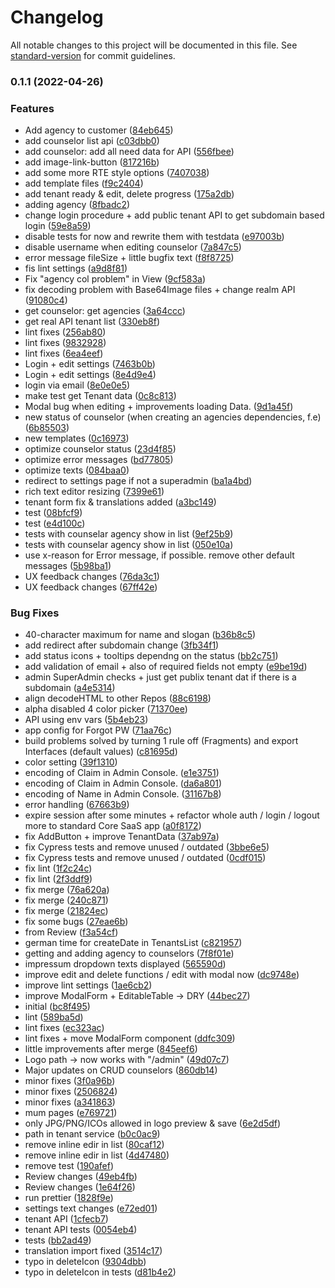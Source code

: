 # Changelog

All notable changes to this project will be documented in this file. See [standard-version](https://github.com/conventional-changelog/standard-version) for commit guidelines.

### 0.1.1 (2022-04-26)


### Features

* Add agency to customer ([84eb645](https://github.com/virtualidentityag/vi-saas-admin/commit/84eb6454086cae7a1969f02dc68b8ad2f471b16f))
* add counselor list api ([c03dbb0](https://github.com/virtualidentityag/vi-saas-admin/commit/c03dbb095ccb46a52adefd444e2e5f576c6814b5))
* add counselor: add all need data for API ([556fbee](https://github.com/virtualidentityag/vi-saas-admin/commit/556fbee854ba080b38cad14540c307c93958b83f))
* add image-link-button ([817216b](https://github.com/virtualidentityag/vi-saas-admin/commit/817216b6cda1486bf97dc88157d0f52a887cfdb2))
* add some more RTE style options ([7407038](https://github.com/virtualidentityag/vi-saas-admin/commit/74070388564a4cf7ef9f8eeec889eeee810d39e7))
* add template files ([f9c2404](https://github.com/virtualidentityag/vi-saas-admin/commit/f9c2404544a64243c05ef1b5d77fd593f9a4c74a))
* add tenant ready & edit, delete progress ([175a2db](https://github.com/virtualidentityag/vi-saas-admin/commit/175a2dbb4982a944da5d41d0f5412296da83a921))
* adding agency ([8fbadc2](https://github.com/virtualidentityag/vi-saas-admin/commit/8fbadc218f3564d2c61fbc7985e862bf17d21d7c))
* change login procedure + add public tenant API to get subdomain based login ([59e8a59](https://github.com/virtualidentityag/vi-saas-admin/commit/59e8a5980d1b0f12f280474d360da7da52cfccec))
* disable tests for now and rewrite them with testdata ([e97003b](https://github.com/virtualidentityag/vi-saas-admin/commit/e97003b0e08f092cf3790932d5e9ab0525ec6e1d))
* disable username when editing counselor ([7a847c5](https://github.com/virtualidentityag/vi-saas-admin/commit/7a847c5beb8bd0dd8791596cd18db871c6333866))
* error message fileSize + little bugfix text ([f8f8725](https://github.com/virtualidentityag/vi-saas-admin/commit/f8f872598b44d10a778182baa08b46a4357c7054))
* fis lint settings ([a9d8f81](https://github.com/virtualidentityag/vi-saas-admin/commit/a9d8f815007989608d5c9987fd2415cc1a3aab48))
* Fix "agency col problem" in View ([9cf583a](https://github.com/virtualidentityag/vi-saas-admin/commit/9cf583af5f31603c41802e11ff85f08bbc7f7dc6))
* fix decoding problem with Base64Image files + change realm API ([91080c4](https://github.com/virtualidentityag/vi-saas-admin/commit/91080c408cbf854f017cf32e95212be2cf0617c2))
* get counselor: get agencies ([3a64ccc](https://github.com/virtualidentityag/vi-saas-admin/commit/3a64ccce0f9cfa8bbb266f662c8de95bb2c37a77))
* get real API tenant list ([330eb8f](https://github.com/virtualidentityag/vi-saas-admin/commit/330eb8fc31d1648c98385732b4e91c1b17577382))
* lint fixes ([256ab80](https://github.com/virtualidentityag/vi-saas-admin/commit/256ab80e0adf3c24716c5d6b6e50edfbf30302e3))
* lint fixes ([9832928](https://github.com/virtualidentityag/vi-saas-admin/commit/9832928f849042b9c92bc10e56f6b90ac202eb16))
* lint fixes ([6ea4eef](https://github.com/virtualidentityag/vi-saas-admin/commit/6ea4eefe0d52685322e1256588a1654c67405492))
* Login + edit settings ([7463b0b](https://github.com/virtualidentityag/vi-saas-admin/commit/7463b0bec3887d058fb649ecf16275ca7dcae101))
* Login + edit settings ([8e4d9e4](https://github.com/virtualidentityag/vi-saas-admin/commit/8e4d9e435cdf294f891b48ab31cd1cd12bd7aca4))
* login via email ([8e0e0e5](https://github.com/virtualidentityag/vi-saas-admin/commit/8e0e0e55bf6b7b41d23eb75f5e3a73a2a1f17d99))
* make test get Tenant data ([0c8c813](https://github.com/virtualidentityag/vi-saas-admin/commit/0c8c813d35ef32dcf2a0a54765c68fea1ab12188))
* Modal bug when editing + improvements loading Data. ([9d1a45f](https://github.com/virtualidentityag/vi-saas-admin/commit/9d1a45fef180622be5944fd0b7b21f1f9b767fb2))
* new status of counselor (when creating an agencies dependencies, f.e) ([6b85503](https://github.com/virtualidentityag/vi-saas-admin/commit/6b855032508a69b9f1a5d91e3eeb73c561abe2bd))
* new templates ([0c16973](https://github.com/virtualidentityag/vi-saas-admin/commit/0c16973b74091658353fbdff21f43e71ab311a9d))
* optimize counselor status ([23d4f85](https://github.com/virtualidentityag/vi-saas-admin/commit/23d4f859ef3cfe38d52795f40b8a24460d23ba79))
* optimize error messages ([bd77805](https://github.com/virtualidentityag/vi-saas-admin/commit/bd7780586f1481271082a1d206f21ae97db3c8c8))
* optimize texts ([084baa0](https://github.com/virtualidentityag/vi-saas-admin/commit/084baa050fe77c70b16ec40ab0df2bec8f54717d))
* redirect to settings page if not a superadmin ([ba1a4bd](https://github.com/virtualidentityag/vi-saas-admin/commit/ba1a4bd95d544ee3ed9a51bd392af4ec98d8762a))
* rich text editor resizing ([7399e61](https://github.com/virtualidentityag/vi-saas-admin/commit/7399e61968bfb05c3b9d971a4bc052da6506b4c5))
* tenant form fix & translations added ([a3bc149](https://github.com/virtualidentityag/vi-saas-admin/commit/a3bc149cfa6954153792e287f61309ee509ef9a5))
* test ([08bfcf9](https://github.com/virtualidentityag/vi-saas-admin/commit/08bfcf95f0e3315718557437c02385ca32a24880))
* test ([e4d100c](https://github.com/virtualidentityag/vi-saas-admin/commit/e4d100cd92f6cd69d0490af8e6d0077ff3744abe))
* tests with counselar agency show in list ([9ef25b9](https://github.com/virtualidentityag/vi-saas-admin/commit/9ef25b92041e3162fa052ae8632e4c91a02b43d1))
* tests with counselar agency show in list ([050e10a](https://github.com/virtualidentityag/vi-saas-admin/commit/050e10ab9f9af286771c67f6eece2d2daddd14ba))
* use x-reason for Error message, if possible. remove other default messages ([5b98ba1](https://github.com/virtualidentityag/vi-saas-admin/commit/5b98ba118bff11a7d10f79cb8247d27a63adb280))
* UX feedback changes ([76da3c1](https://github.com/virtualidentityag/vi-saas-admin/commit/76da3c19d16e7a57a5aa1483345a07e1b16fa668))
* UX feedback changes ([67ff42e](https://github.com/virtualidentityag/vi-saas-admin/commit/67ff42e589a5603ec4a2e562227ce493a12aa162))


### Bug Fixes

* 40-character maximum for name and slogan ([b36b8c5](https://github.com/virtualidentityag/vi-saas-admin/commit/b36b8c5c3e5efbc90b2f0ff309d7f9bee716e8c9))
* add redirect after subdomain change ([3fb34f1](https://github.com/virtualidentityag/vi-saas-admin/commit/3fb34f1a945f343e0087dafb36cecb84a034c58c))
* add status icons + tooltips dependng on the status ([bb2c751](https://github.com/virtualidentityag/vi-saas-admin/commit/bb2c7514135a8c50a2adfa57cef4412bc427a191))
* add validation of email + also of required fields not empty ([e9be19d](https://github.com/virtualidentityag/vi-saas-admin/commit/e9be19dc9c9376649265fed76237d39c4f3cb1b9))
* admin SuperAdmin checks + just get publix tenant dat if there is a subdomain ([a4e5314](https://github.com/virtualidentityag/vi-saas-admin/commit/a4e5314bac279cb1af524a240fc6b3511295bb5b))
* align decodeHTML to other Repos ([88c6198](https://github.com/virtualidentityag/vi-saas-admin/commit/88c6198be60d5bb84664a6d455f3c41ae9d110f2))
* alpha disabled 4 color picker ([71370ee](https://github.com/virtualidentityag/vi-saas-admin/commit/71370eee74f2b20087bb2b908d3c3c97a0eba412))
* API using env vars ([5b4eb23](https://github.com/virtualidentityag/vi-saas-admin/commit/5b4eb237a29081c70f0e5b0d52d69e05c8392a2e))
* app config for Forgot PW ([71aa76c](https://github.com/virtualidentityag/vi-saas-admin/commit/71aa76ceabbe04ddd1e983814b0172752b3f9ddd))
* build problems solved by turning 1 rule off (Fragments) and export Interfaces (default values) ([c81695d](https://github.com/virtualidentityag/vi-saas-admin/commit/c81695da1d0d1cec9443238c5f9b54f70dc59b17))
* color setting ([39f1310](https://github.com/virtualidentityag/vi-saas-admin/commit/39f1310752a335f95b212cc641067565c7c69c37))
* encoding of Claim in Admin Console. ([e1e3751](https://github.com/virtualidentityag/vi-saas-admin/commit/e1e375128daf9032f9ab1b63ee4e7d1b4818e723))
* encoding of Claim in Admin Console. ([da6a801](https://github.com/virtualidentityag/vi-saas-admin/commit/da6a801948b08c043d5108483a4a56b70fba3c98))
* encoding of Name in Admin Console. ([31167b8](https://github.com/virtualidentityag/vi-saas-admin/commit/31167b8aa26d3c2c764015119df026d92c83b5b9))
* error handling ([67663b9](https://github.com/virtualidentityag/vi-saas-admin/commit/67663b99ba542ba3c444d80ed2f1aac7eb7f796b))
* expire session after some minutes + refactor whole auth / login / logout more to standard Core SaaS app ([a0f8172](https://github.com/virtualidentityag/vi-saas-admin/commit/a0f8172f8da28f6cac5fbe5e4a610b5eefd5071f))
* fix AddButton + improve TenantData ([37ab97a](https://github.com/virtualidentityag/vi-saas-admin/commit/37ab97ad97df6bf42901c8d83aed0df77e65ad4f))
* fix Cypress tests and remove unused / outdated ([3bbe6e5](https://github.com/virtualidentityag/vi-saas-admin/commit/3bbe6e5196142678e8f9160d6b55ed8c79875f37))
* fix Cypress tests and remove unused / outdated ([0cdf015](https://github.com/virtualidentityag/vi-saas-admin/commit/0cdf015674c5728bd9d3093119d399e397397bf0))
* fix lint ([1f2c24c](https://github.com/virtualidentityag/vi-saas-admin/commit/1f2c24c2f2c8632176d658c81e9c1852c5b11657))
* fix lint ([2f3ddf9](https://github.com/virtualidentityag/vi-saas-admin/commit/2f3ddf97d9b42693e936ddbf6cfc5c5bd090d9f8))
* fix merge ([76a620a](https://github.com/virtualidentityag/vi-saas-admin/commit/76a620ac9c09bb17ef700bd25fe12667383b0f73))
* fix merge ([240c871](https://github.com/virtualidentityag/vi-saas-admin/commit/240c871acdbb0b2d36ad11ccb48dd0c3fa60c27c))
* fix merge ([21824ec](https://github.com/virtualidentityag/vi-saas-admin/commit/21824ec5609e9839f93211a8741b19acfd0bf007))
* fix some bugs ([27eae6b](https://github.com/virtualidentityag/vi-saas-admin/commit/27eae6b25045bde450f0c61dbde4d41d4beaf457))
* from Review ([f3a54cf](https://github.com/virtualidentityag/vi-saas-admin/commit/f3a54cf6c8a2c64d877a2ce000c98d5bb9e47c68))
* german time for createDate in TenantsList ([c821957](https://github.com/virtualidentityag/vi-saas-admin/commit/c8219573ed8b95d9b1f86946f855c0d469ea5021))
* getting and adding agency to counselors ([7f8f01e](https://github.com/virtualidentityag/vi-saas-admin/commit/7f8f01e29d974b2d82feabcacc2f089e7cff82d2))
* impressum dropdown texts displayed ([565590d](https://github.com/virtualidentityag/vi-saas-admin/commit/565590d41c978416cfe3476847553ea12afd77d7))
* improve edit and delete functions / edit with modal now ([dc9748e](https://github.com/virtualidentityag/vi-saas-admin/commit/dc9748e273b6ff84b4d1aa6aa25b63954ab9e9d6))
* improve lint settings ([1ae6cb2](https://github.com/virtualidentityag/vi-saas-admin/commit/1ae6cb2466534f7b63204d5d2649ee51f3b1afe5))
* improve ModalForm + EditableTable -> DRY ([44bec27](https://github.com/virtualidentityag/vi-saas-admin/commit/44bec27fc4164d7310ba70f3ce2ea5e333ff484f))
* initial ([bc8f495](https://github.com/virtualidentityag/vi-saas-admin/commit/bc8f495bff80ac075a917429809ba15a55ed95b8))
* lint ([589ba5d](https://github.com/virtualidentityag/vi-saas-admin/commit/589ba5dc7da4dfe3e54b526a0cb1f6e6fd7f8c8d))
* lint fixes ([ec323ac](https://github.com/virtualidentityag/vi-saas-admin/commit/ec323acd9de6120e6288930ee4b63e2000e729c1))
* lint fixes + move ModalForm component ([ddfc309](https://github.com/virtualidentityag/vi-saas-admin/commit/ddfc30983d1280146d3c6d86045eea25075b165d))
* little improvements after merge ([845eef6](https://github.com/virtualidentityag/vi-saas-admin/commit/845eef639a8385eee9e579580763ff2aeabbd70a))
* Logo path -> now works with "/admin" ([49d07c7](https://github.com/virtualidentityag/vi-saas-admin/commit/49d07c7da2bba1c23b9dc5e2b3f0230f6fe6caa6))
* Major updates on CRUD counselors ([860db14](https://github.com/virtualidentityag/vi-saas-admin/commit/860db148422e1b7d03202836c62f5a0e1952b769))
* minor fixes ([3f0a96b](https://github.com/virtualidentityag/vi-saas-admin/commit/3f0a96b8a180cba6c05316c8e439a6bfe7ef008a))
* minor fixes ([2506824](https://github.com/virtualidentityag/vi-saas-admin/commit/2506824f1604c340b8c6983a90bff6b1fd3de99c))
* minor fixes ([a341863](https://github.com/virtualidentityag/vi-saas-admin/commit/a341863d97a1b0ee6c5d55cf2eee748db53454af))
* mum pages ([e769721](https://github.com/virtualidentityag/vi-saas-admin/commit/e769721f0e722cdff83847f59d9710a80e1fa20a))
* only JPG/PNG/ICOs allowed in logo preview & save ([6e2d5df](https://github.com/virtualidentityag/vi-saas-admin/commit/6e2d5df49a33871e599d4ee81290362167ab544a))
* path in tenant service ([b0c0ac9](https://github.com/virtualidentityag/vi-saas-admin/commit/b0c0ac9828708d109f75431bae1cd2f57cc53ed9))
* remove inline edir in list ([80caf12](https://github.com/virtualidentityag/vi-saas-admin/commit/80caf12fb8e5feac1599f155741a27135ecac220))
* remove inline edir in list ([4d47480](https://github.com/virtualidentityag/vi-saas-admin/commit/4d474801656e27cbd47c30271bf3f3be854e89eb))
* remove test ([190afef](https://github.com/virtualidentityag/vi-saas-admin/commit/190afefc7cbac2882b39458a45f155cd8810ed30))
* Review changes ([49eb4fb](https://github.com/virtualidentityag/vi-saas-admin/commit/49eb4fb84326e5c6a5f9fed6628fbaa0f99cd00a))
* Review changes ([1e64f26](https://github.com/virtualidentityag/vi-saas-admin/commit/1e64f26f6a648410d390c16f82494a7bc8d902b6))
* run prettier ([1828f9e](https://github.com/virtualidentityag/vi-saas-admin/commit/1828f9ec82dc77c33f134d9b2368c440fe0a7907))
* settings text changes ([e72ed01](https://github.com/virtualidentityag/vi-saas-admin/commit/e72ed01a3aa8cc53869e762b30108854cbe5058b))
* tenant API ([1cfecb7](https://github.com/virtualidentityag/vi-saas-admin/commit/1cfecb79163865aadf5306b744a058ff159ad66e))
* tenant API tests ([0054eb4](https://github.com/virtualidentityag/vi-saas-admin/commit/0054eb4f539261e7cf8970eb8e8cd087bf783870))
* tests ([bb2ad49](https://github.com/virtualidentityag/vi-saas-admin/commit/bb2ad4976227cf4ff11e14c3e97f9d97507db1c2))
* translation import fixed ([3514c17](https://github.com/virtualidentityag/vi-saas-admin/commit/3514c175a0fe16451b0991322e871fdb74274778))
* typo in deleteIcon ([9304dbb](https://github.com/virtualidentityag/vi-saas-admin/commit/9304dbbdd884dc13460184c5045e7b6c5e14f317))
* typo in deleteIcon in tests ([d81b4e2](https://github.com/virtualidentityag/vi-saas-admin/commit/d81b4e2ff206542175f0cac25b8df5cf5c075a4e))
